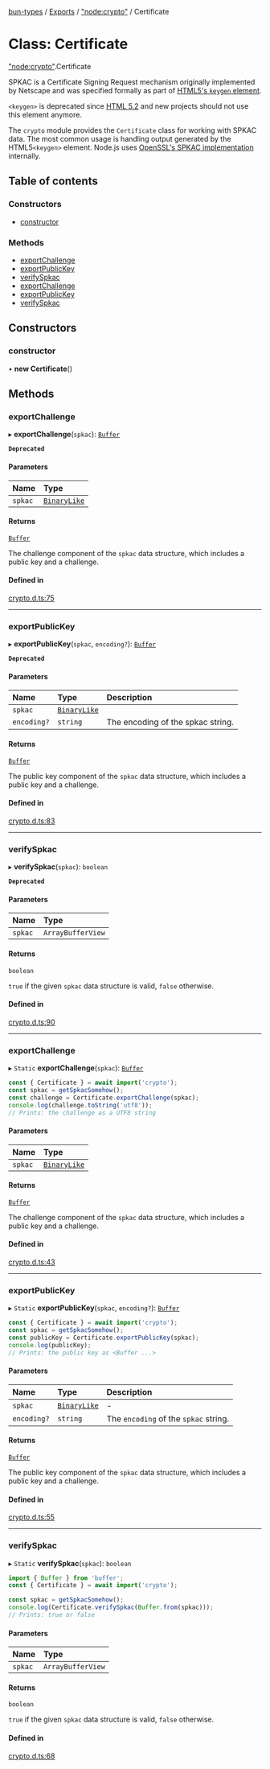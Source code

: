 [bun-types](https://github.com/oven-sh/bun-types/blob/master/api-docs/README.md) / [Exports](https://github.com/oven-sh/bun-types/blob/master/api-docs/modules.md) / ["node:crypto"](https://github.com/oven-sh/bun-types/blob/master/api-docs/modules/node_crypto_.md) / Certificate

# Class: Certificate

["node:crypto"](https://github.com/oven-sh/bun-types/blob/master/api-docs/modules/node_crypto_.md).Certificate

SPKAC is a Certificate Signing Request mechanism originally implemented by
Netscape and was specified formally as part of [HTML5's `keygen` element](https://developer.mozilla.org/en-US/docs/Web/HTML/Element/keygen).

`<keygen>` is deprecated since [HTML 5.2](https://www.w3.org/TR/html52/changes.html#features-removed) and new projects
should not use this element anymore.

The `crypto` module provides the `Certificate` class for working with SPKAC
data. The most common usage is handling output generated by the HTML5`<keygen>` element. Node.js uses [OpenSSL's SPKAC
implementation](https://www.openssl.org/docs/man1.1.0/apps/openssl-spkac.html) internally.

## Table of contents

### Constructors

- [constructor](https://github.com/oven-sh/bun-types/blob/master/api-docs/classes/node_crypto_.Certificate.md#constructor)

### Methods

- [exportChallenge](https://github.com/oven-sh/bun-types/blob/master/api-docs/classes/node_crypto_.Certificate.md#exportchallenge)
- [exportPublicKey](https://github.com/oven-sh/bun-types/blob/master/api-docs/classes/node_crypto_.Certificate.md#exportpublickey)
- [verifySpkac](https://github.com/oven-sh/bun-types/blob/master/api-docs/classes/node_crypto_.Certificate.md#verifyspkac)
- [exportChallenge](https://github.com/oven-sh/bun-types/blob/master/api-docs/classes/node_crypto_.Certificate.md#exportchallenge-1)
- [exportPublicKey](https://github.com/oven-sh/bun-types/blob/master/api-docs/classes/node_crypto_.Certificate.md#exportpublickey-1)
- [verifySpkac](https://github.com/oven-sh/bun-types/blob/master/api-docs/classes/node_crypto_.Certificate.md#verifyspkac-1)

## Constructors

### constructor

• **new Certificate**()

## Methods

### exportChallenge

▸ **exportChallenge**(`spkac`): [`Buffer`](https://github.com/oven-sh/bun-types/blob/master/api-docs/modules/buffer_.md#buffer)

**`Deprecated`**

#### Parameters

| Name | Type |
| :------ | :------ |
| `spkac` | [`BinaryLike`](https://github.com/oven-sh/bun-types/blob/master/api-docs/modules/crypto_.md#binarylike) |

#### Returns

[`Buffer`](https://github.com/oven-sh/bun-types/blob/master/api-docs/modules/buffer_.md#buffer)

The challenge component of the `spkac` data structure,
which includes a public key and a challenge.

#### Defined in

[crypto.d.ts:75](https://github.com/valgaze/bun-types/blob/6f8dbf8/crypto.d.ts#L75)

___

### exportPublicKey

▸ **exportPublicKey**(`spkac`, `encoding?`): [`Buffer`](https://github.com/oven-sh/bun-types/blob/master/api-docs/modules/buffer_.md#buffer)

**`Deprecated`**

#### Parameters

| Name | Type | Description |
| :------ | :------ | :------ |
| `spkac` | [`BinaryLike`](https://github.com/oven-sh/bun-types/blob/master/api-docs/modules/crypto_.md#binarylike) |  |
| `encoding?` | `string` | The encoding of the spkac string. |

#### Returns

[`Buffer`](https://github.com/oven-sh/bun-types/blob/master/api-docs/modules/buffer_.md#buffer)

The public key component of the `spkac` data structure,
which includes a public key and a challenge.

#### Defined in

[crypto.d.ts:83](https://github.com/valgaze/bun-types/blob/6f8dbf8/crypto.d.ts#L83)

___

### verifySpkac

▸ **verifySpkac**(`spkac`): `boolean`

**`Deprecated`**

#### Parameters

| Name | Type |
| :------ | :------ |
| `spkac` | `ArrayBufferView` |

#### Returns

`boolean`

`true` if the given `spkac` data structure is valid,
`false` otherwise.

#### Defined in

[crypto.d.ts:90](https://github.com/valgaze/bun-types/blob/6f8dbf8/crypto.d.ts#L90)

___

### exportChallenge

▸ `Static` **exportChallenge**(`spkac`): [`Buffer`](https://github.com/oven-sh/bun-types/blob/master/api-docs/modules/buffer_.md#buffer)

```js
const { Certificate } = await import('crypto');
const spkac = getSpkacSomehow();
const challenge = Certificate.exportChallenge(spkac);
console.log(challenge.toString('utf8'));
// Prints: the challenge as a UTF8 string
```

#### Parameters

| Name | Type |
| :------ | :------ |
| `spkac` | [`BinaryLike`](https://github.com/oven-sh/bun-types/blob/master/api-docs/modules/crypto_.md#binarylike) |

#### Returns

[`Buffer`](https://github.com/oven-sh/bun-types/blob/master/api-docs/modules/buffer_.md#buffer)

The challenge component of the `spkac` data structure, which includes a public key and a challenge.

#### Defined in

[crypto.d.ts:43](https://github.com/valgaze/bun-types/blob/6f8dbf8/crypto.d.ts#L43)

___

### exportPublicKey

▸ `Static` **exportPublicKey**(`spkac`, `encoding?`): [`Buffer`](https://github.com/oven-sh/bun-types/blob/master/api-docs/modules/buffer_.md#buffer)

```js
const { Certificate } = await import('crypto');
const spkac = getSpkacSomehow();
const publicKey = Certificate.exportPublicKey(spkac);
console.log(publicKey);
// Prints: the public key as <Buffer ...>
```

#### Parameters

| Name | Type | Description |
| :------ | :------ | :------ |
| `spkac` | [`BinaryLike`](https://github.com/oven-sh/bun-types/blob/master/api-docs/modules/crypto_.md#binarylike) | - |
| `encoding?` | `string` | The `encoding` of the `spkac` string. |

#### Returns

[`Buffer`](https://github.com/oven-sh/bun-types/blob/master/api-docs/modules/buffer_.md#buffer)

The public key component of the `spkac` data structure, which includes a public key and a challenge.

#### Defined in

[crypto.d.ts:55](https://github.com/valgaze/bun-types/blob/6f8dbf8/crypto.d.ts#L55)

___

### verifySpkac

▸ `Static` **verifySpkac**(`spkac`): `boolean`

```js
import { Buffer } from 'buffer';
const { Certificate } = await import('crypto');

const spkac = getSpkacSomehow();
console.log(Certificate.verifySpkac(Buffer.from(spkac)));
// Prints: true or false
```

#### Parameters

| Name | Type |
| :------ | :------ |
| `spkac` | `ArrayBufferView` |

#### Returns

`boolean`

`true` if the given `spkac` data structure is valid, `false` otherwise.

#### Defined in

[crypto.d.ts:68](https://github.com/valgaze/bun-types/blob/6f8dbf8/crypto.d.ts#L68)
